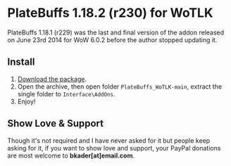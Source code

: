 # PlateBuffs 1.18.2 (r230) for WoTLK

PlateBuffs 1.18.1 (r229) was the last and final version of the addon released on June 23rd 2014 for WoW 6.0.2 before the author stopped updating it.

## Install

1. [Download the package](https://github.com/bkader/PlateBuffs_WoTLK/archive/refs/heads/main.zip).
2. Open the archive, then open folder `PlateBuffs_WoTLK-main`, extract the single folder to `Interface\AddOns`.
3. Enjoy!

## Show Love & Support

Though it's not required and I have never asked for it but people keep asking for it, if you want to show love and support, your PayPal donations are most welcome to **bkader[at]email.com**.
